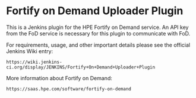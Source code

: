 # Fortify on Demand Uploader Plugin
This is a Jenkins plugin for the HPE Fortify on Demand service. An API key from the FoD service is necessary for this plugin to communicate with FoD.

For requirements, usage, and other important details please see the official Jenkins Wiki entry:

	https://wiki.jenkins-ci.org/display/JENKINS/Fortify+On+Demand+Uploader+Plugin

More information about Fortify on Demand:

	https://saas.hpe.com/software/fortify-on-demand
